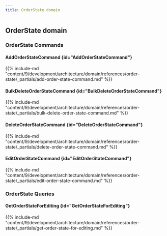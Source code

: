 ```yaml
---
title: OrderState domain
---
```


## OrderState domain

### OrderState Commands

#### AddOrderStateCommand {id="AddOrderStateCommand"}

{{%  include-md "content/9/development/architecture/domain/references/order-state/_partials/add-order-state-command.md" %}}
#### BulkDeleteOrderStateCommand {id="BulkDeleteOrderStateCommand"}

{{%  include-md "content/9/development/architecture/domain/references/order-state/_partials/bulk-delete-order-state-command.md" %}}
#### DeleteOrderStateCommand {id="DeleteOrderStateCommand"}

{{%  include-md "content/9/development/architecture/domain/references/order-state/_partials/delete-order-state-command.md" %}}
#### EditOrderStateCommand {id="EditOrderStateCommand"}

{{%  include-md "content/9/development/architecture/domain/references/order-state/_partials/edit-order-state-command.md" %}}

### OrderState Queries

#### GetOrderStateForEditing {id="GetOrderStateForEditing"}

{{%  include-md "content/9/development/architecture/domain/references/order-state/_partials/get-order-state-for-editing.md" %}}
